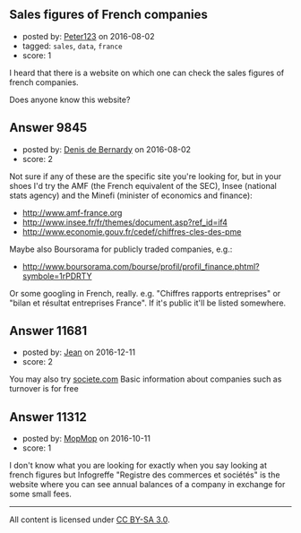 ## Sales figures of French companies

- posted by: [Peter123](https://stackexchange.com/users/8765044/peter123) on 2016-08-02
- tagged: `sales`, `data`, `france`
- score: 1

I heard that there is a website on which one can check the sales figures of french companies.

Does anyone know this website?


## Answer 9845

- posted by: [Denis de Bernardy](https://stackexchange.com/users/182468/denis-de-bernardy) on 2016-08-02
- score: 2

Not sure if any of these are the specific site you're looking for, but in your shoes I'd try the AMF (the French equivalent of the SEC), Insee (national stats agency) and the Minefi (minister of economics and finance):

- http://www.amf-france.org
- http://www.insee.fr/fr/themes/document.asp?ref_id=if4
- http://www.economie.gouv.fr/cedef/chiffres-cles-des-pme

Maybe also Boursorama for publicly traded companies, e.g.:

- http://www.boursorama.com/bourse/profil/profil_finance.phtml?symbole=1rPDRTY

Or some googling in French, really. e.g. "Chiffres rapports entreprises" or "bilan et résultat entreprises France". If it's public it'll be listed somewhere.


## Answer 11681

- posted by: [Jean](https://stackexchange.com/users/9828018/jean) on 2016-12-11
- score: 2

<p>You may also try <a href="http://www.societe.com" rel="nofollow noreferrer">societe.com</a>
Basic information about companies such as turnover is for free</p>



## Answer 11312

- posted by: [MopMop](https://stackexchange.com/users/9273067/mopmop) on 2016-10-11
- score: 1

I don't know what you are looking for exactly when you say looking at french figures but Infogreffe "Registre des commerces et sociétés" is the website where you can see annual balances of a company in exchange for some small fees.



---

All content is licensed under [CC BY-SA 3.0](https://creativecommons.org/licenses/by-sa/3.0/).
